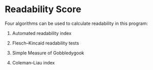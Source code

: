 Readability Score
=====================
Four algorithms can be used to calculate readability in this program:  

1.  Automated readability index  

2.  Flesch–Kincaid readability tests

3.  Simple Measure of Gobbledygook

4.  Coleman–Liau index
